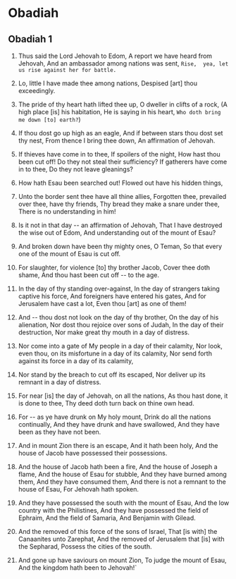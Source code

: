 # Obadiah

## Obadiah 1

1. Thus said the Lord Jehovah to Edom, A report we have heard  from Jehovah, And an ambassador among nations was sent, `Rise,  yea, let us rise against her for battle.`

2. Lo, little I have made thee among nations, Despised [art]  thou exceedingly.

3. The pride of thy heart hath lifted thee up, O dweller in  clifts of a rock, (A high place [is] his habitation, He is  saying in his heart, `Who doth bring me down [to] earth?`)

4. If thou dost go up high as an eagle, And if between stars  thou dost set thy nest, From thence I bring thee down, An  affirmation of Jehovah.

5. If thieves have come in to thee, If spoilers of the night,  How hast thou been cut off! Do they not steal their  sufficiency? If gatherers have come in to thee, Do they not  leave gleanings?

6. How hath Esau been searched out! Flowed out have his hidden  things,

7. Unto the border sent thee have all thine allies, Forgotten  thee, prevailed over thee, have thy friends, Thy bread they  make a snare under thee, There is no understanding in him!

8. Is it not in that day -- an affirmation of Jehovah, That I  have destroyed the wise out of Edom, And understanding out of  the mount of Esau?

9. And broken down have been thy mighty ones, O Teman, So that  every one of the mount of Esau is cut off.

10. For slaughter, for violence [to] thy brother Jacob, Cover  thee doth shame, And thou hast been cut off -- to the age.

11. In the day of thy standing over-against, In the day of  strangers taking captive his force, And foreigners have entered  his gates, And for Jerusalem have cast a lot, Even thou [art]  as one of them!

12. And -- thou dost not look on the day of thy brother, On the  day of his alienation, Nor dost thou rejoice over sons of  Judah, In the day of their destruction, Nor make great thy  mouth in a day of distress.

13. Nor come into a gate of My people in a day of their  calamity, Nor look, even thou, on its misfortune in a day of  its calamity, Nor send forth against its force in a day of its  calamity,

14. Nor stand by the breach to cut off its escaped, Nor deliver  up its remnant in a day of distress.

15. For near [is] the day of Jehovah, on all the nations, As  thou hast done, it is done to thee, Thy deed doth turn back on  thine own head.

16. For -- as ye have drunk on My holy mount, Drink do all the  nations continually, And they have drunk and have swallowed,  And they have been as they have not been.

17. And in mount Zion there is an escape, And it hath been  holy, And the house of Jacob have possessed their possessions.

18. And the house of Jacob hath been a fire, And the house of  Joseph a flame, And the house of Esau for stubble, And they  have burned among them, And they have consumed them, And there  is not a remnant to the house of Esau, For Jehovah hath spoken.

19. And they have possessed the south with the mount of Esau,  And the low country with the Philistines, And they have  possessed the field of Ephraim, And the field of Samaria, And  Benjamin with Gilead.

20. And the removed of this force of the sons of Israel, That  [is with] the Canaanites unto Zarephat, And the removed of  Jerusalem that [is] with the Sepharad, Possess the cities of  the south.

21. And gone up have saviours on mount Zion, To judge the mount  of Esau, And the kingdom hath been to Jehovah!`

